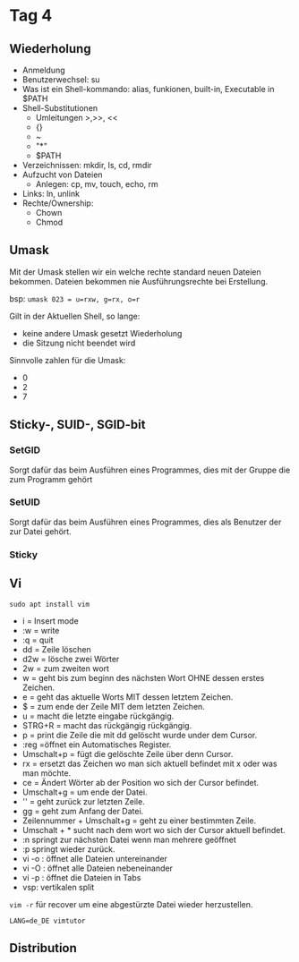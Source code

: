 # Tag 4

## Wiederholung

- Anmeldung
- Benutzerwechsel:  su
- Was ist ein Shell-kommando:    alias, funkionen, built-in, Executable in $PATH
- Shell-Substitutionen
  - Umleitungen >,>>, <<
  - {}
  - ~
  - "*"
  - $PATH
- Verzeichnissen: mkdir, ls, cd, rmdir
- Aufzucht von Dateien
  - Anlegen: cp, mv, touch, echo, rm
- Links: ln, unlink
- Rechte/Ownership:
  - Chown
  - Chmod

## Umask

Mit der Umask stellen wir ein welche rechte standard neuen Dateien bekommen.
Dateien bekommen nie Ausführungsrechte bei Erstellung.

bsp: `umask 023 = u=rxw, g=rx, o=r`

Gilt in der Aktuellen Shell, so lange:

- keine andere Umask gesetzt Wiederholung
- die Sitzung nicht beendet wird

Sinnvolle zahlen für die Umask:

- 0
- 2
- 7

## Sticky-, SUID-, SGID-bit

### SetGID

Sorgt dafür das beim Ausführen eines Programmes, dies mit der Gruppe die zum Programm gehört

### SetUID

Sorgt dafür das beim Ausführen eines Programmes, dies als Benutzer der zur Datei gehört.

### Sticky

## Vi

  `sudo apt install vim`

- i = Insert mode <!-- LANG=de_DE vimtutor -->
- :w = write
- :q = quit
- dd = Zeile löschen
- d2w = lösche zwei Wörter
- 2w = zum zweiten wort
- w = geht bis zum beginn des nächsten Wort OHNE dessen erstes Zeichen.
- e = geht das aktuelle Worts MIT dessen letztem Zeichen.
- $ = zum ende der Zeile MIT dem letzten Zeichen.
- u = macht die letzte eingabe rückgängig.
- STRG+R = macht das rückgängig rückgängig.
- p = print die Zeile die mit dd gelöscht wurde under dem Cursor.
- :reg =öffnet ein Automatisches Register.
- Umschalt+p = fügt die gelöschte Zeile über denn Cursor.
- rx = ersetzt das Zeichen wo man sich aktuell befindet mit x oder was man möchte.
- ce = Ändert Wörter ab der Position wo sich der Cursor befindet.
- Umschalt+g = um ende der Datei.
- '' = geht zurück zur letzten Zeile.
- gg = geht zum Anfang der Datei.
- Zeilennummer + Umschalt+g = geht zu einer bestimmten Zeile.
- Umschalt + * sucht nach dem wort wo sich der Cursor aktuell befindet.
- :n springt zur nächsten Datei wenn man mehrere geöffnet
- :p springt wieder zurück.
- vi -o : öffnet alle Dateien untereinander
- vi -O : öffnet alle Dateien nebeneinander
- vi -p : öffnet die Dateien in Tabs
- vsp: vertikalen split

`vim -r` für recover um eine abgestürzte Datei wieder herzustellen.

`LANG=de_DE vimtutor`

## Distribution
